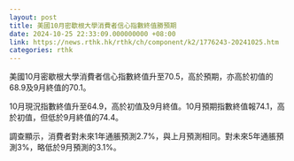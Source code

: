 ```yaml
---
layout: post
title: 美國10月密歇根大學消費者信心指數終值勝預期
date: 2024-10-25 22:33:09.000000000 +08:00
link: https://news.rthk.hk/rthk/ch/component/k2/1776243-20241025.htm
categories: rthk
---
```


美國10月密歇根大學消費者信心指數終值升至70.5，高於預期，亦高於初值的68.9及9月終值的70.1。

10月現況指數終值升至64.9，高於初值及9月終值。10月預期指數終值報74.1，高於初值，但低於9月終值的74.4。

調查顯示，消費者對未來1年通脹預測2.7%，與上月預測相同。對未來5年通脹預測3%，略低於9月預測的3.1%。

